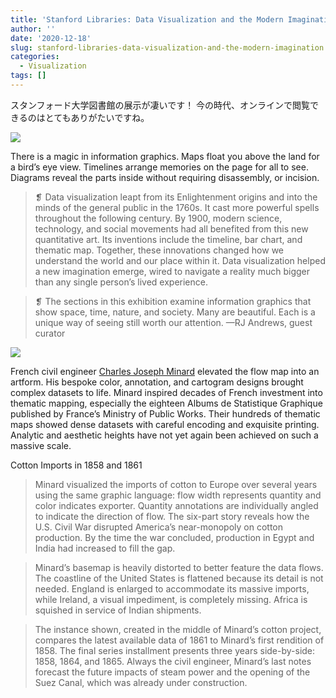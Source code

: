 ```yaml
---
title: 'Stanford Libraries: Data Visualization and the Modern Imagination'
author: ''
date: '2020-12-18'
slug: stanford-libraries-data-visualization-and-the-modern-imagination
categories:
  - Visualization
tags: []
---
```

スタンフォード大学図書館の展示が凄いです！
今の時代、オンラインで閲覧できるのはとてもありがたいですね。  

![](/post/2020-12-18-stanford-libraries-data-visualization-and-the-modern-imagination/index_files/stanford1.png)  

There is a magic in information graphics. Maps float you above the land for a bird’s eye view. Timelines arrange memories on the page for all to see. Diagrams reveal the parts inside without requiring disassembly, or incision.  

>❡ Data visualization leapt from its Enlightenment origins and into the minds of the general public in the 1760s. It cast more powerful spells throughout the following century. By 1900, modern science, technology, and social movements had all benefited from this new quantitative art. Its inventions include the timeline, bar chart, and thematic map. Together, these innovations changed how we understand the world and our place within it. Data visualization helped a new imagination emerge, wired to navigate a reality much bigger than any single person’s lived experience.  

>❡ The sections in this exhibition examine information graphics that show space, time, nature, and society. Many are beautiful. Each is a unique way of seeing still worth our attention. —RJ Andrews, guest curator  

![](/post/2020-12-18-stanford-libraries-data-visualization-and-the-modern-imagination/index_files/stanford2.png)  

French civil engineer [Charles Joseph Minard](https://exhibits.stanford.edu/dataviz/feature/french-chartography) elevated the flow map into an artform. His bespoke color, annotation, and cartogram designs brought complex datasets to life. Minard inspired decades of French investment into thematic mapping, especially the eighteen Albums de Statistique Graphique published by France’s Ministry of Public Works. Their hundreds of thematic maps showed dense datasets with careful encoding and exquisite printing. Analytic and aesthetic heights have not yet again been achieved on such a massive scale.  

Cotton Imports in 1858 and 1861  

>Minard visualized the imports of cotton to Europe over several years using the same graphic language: flow width represents quantity and color indicates exporter. Quantity annotations are individually angled to indicate the direction of flow. The six-part story reveals how the U.S. Civil War disrupted America’s near-monopoly on cotton production. By the time the war concluded, production in Egypt and India had increased to fill the gap.  

>Minard’s basemap is heavily distorted to better feature the data flows. The coastline of the United States is flattened because its detail is not needed. England is enlarged to accommodate its massive imports, while Ireland, a visual impediment, is completely missing. Africa is squished in service of Indian shipments.  

>The instance shown, created in the middle of Minard’s cotton project, compares the latest available data of 1861 to Minard’s first rendition of 1858. The final series installment presents three years side-by-side: 1858, 1864, and 1865. Always the civil engineer, Minard’s last notes forecast the future impacts of steam power and the opening of the Suez Canal, which was already under construction.   




